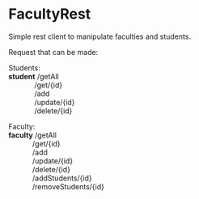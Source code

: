 # FacultyRest

Simple rest client to manipulate faculties and students.

Request that can be made:<br />

Students:<br />
<b>student</b> /getAll<br />
&nbsp;&nbsp;&nbsp;&nbsp;&nbsp;&nbsp;&nbsp;&nbsp;&nbsp;&nbsp;&nbsp;&nbsp;&nbsp;/get/{id}<br />
&nbsp;&nbsp;&nbsp;&nbsp;&nbsp;&nbsp;&nbsp;&nbsp;&nbsp;&nbsp;&nbsp;&nbsp;&nbsp;/add<br />
&nbsp;&nbsp;&nbsp;&nbsp;&nbsp;&nbsp;&nbsp;&nbsp;&nbsp;&nbsp;&nbsp;&nbsp;&nbsp;/update/{id}<br />
&nbsp;&nbsp;&nbsp;&nbsp;&nbsp;&nbsp;&nbsp;&nbsp;&nbsp;&nbsp;&nbsp;&nbsp;&nbsp;/delete/{id}<br />

Faculty:<br />
<b>faculty</b> /getAll<br />
&nbsp;&nbsp;&nbsp;&nbsp;&nbsp;&nbsp;&nbsp;&nbsp;&nbsp;&nbsp;&nbsp;&nbsp;/get/{id}<br />
&nbsp;&nbsp;&nbsp;&nbsp;&nbsp;&nbsp;&nbsp;&nbsp;&nbsp;&nbsp;&nbsp;&nbsp;/add<br />
&nbsp;&nbsp;&nbsp;&nbsp;&nbsp;&nbsp;&nbsp;&nbsp;&nbsp;&nbsp;&nbsp;&nbsp;/update/{id}<br />
&nbsp;&nbsp;&nbsp;&nbsp;&nbsp;&nbsp;&nbsp;&nbsp;&nbsp;&nbsp;&nbsp;&nbsp;/delete/{id}<br />
&nbsp;&nbsp;&nbsp;&nbsp;&nbsp;&nbsp;&nbsp;&nbsp;&nbsp;&nbsp;&nbsp;&nbsp;/addStudents/{id}<br />
&nbsp;&nbsp;&nbsp;&nbsp;&nbsp;&nbsp;&nbsp;&nbsp;&nbsp;&nbsp;&nbsp;&nbsp;/removeStudents/{id}	<br />

